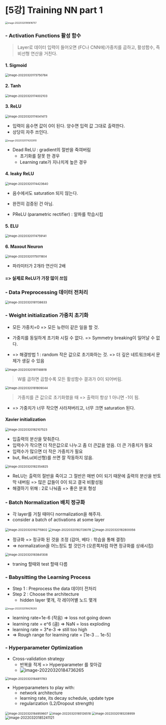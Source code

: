 # [5강] Training NN part 1

<img src="md-images/image-20220320185616757.png" alt="image-20220320185616757" style="zoom:50%;" />

### - Activation Functions 활성 함수

> Layer로 데이터 입력이 들어오면 (FC나 CNN에)가중치를 곱하고, 활성함수, 즉 비선형 연산을 거친다.

#### 1. Sigmoid

<img src="md-images/image-20220320173750784.png" alt="image-20220320173750784" style="zoom:67%;" />

#### 2. Tanh

<img src="md-images/image-20220320174002103.png" alt="image-20220320174002103" style="zoom:67%;" />

#### 3. ReLU

<img src="md-images/image-20220320174041473.png" alt="image-20220320174041473" style="zoom:67%;" />

* 입력이 음수면 값이 0이 된다. 양수면 입력 값 그대로 출력한다.
* 상당히 자주 쓰인다.

<img src="md-images/image-20220320174202810.png" alt="image-20220320174202810" style="zoom:50%;" />

* Dead ReLU : gradient의 절반을 죽여버림
  * 초기화를 잘못 한 경우
  * Learning rate가 지나치게 높은 경우

#### 4. leaky ReLU

<img src="md-images/image-20220320174423640.png" alt="image-20220320174423640" style="zoom:67%;" />

* 음수에서도 saturation 되지 않는다.
* 완전히 검증된 건 아님.

* PReLU (parametric rectifier) : 알파를 학습시킴

#### 5. ELU

<img src="md-images/image-20220320174759141.png" alt="image-20220320174759141" style="zoom:67%;" />

#### 6. Maxout Neuron

<img src="md-images/image-20220320175011804.png" alt="image-20220320175011804" style="zoom:67%;" />

* 파라미터가 2개라 연산이 2배

#### => 실제로 ReLU가 가장 많이 쓰임





### - Data Preprocessing 데이터 전처리

<img src="md-images/image-20220320181138633.png" alt="image-20220320181138633" style="zoom:67%;" />



### - Weight initialization 가중치 초기화

* 모든 가중치=0 => 모든 뉴련이 같은 일을 할 것. 

* 가중치를 동일하게 초기화 시킬 수 없다. => Symmetry breaking이 일어날 수 없다.

* => 해결방법 1 : random 작은 값으로 초기화하는 것. => 더 깊은 네트워크에서 문제가 생길 수 있음

<img src="md-images/image-20220320181748818.png" alt="image-20220320181748818" style="zoom:67%;" />

> W를 곱하면 곱할수록 모든 활성함수 결과가 0이 되어버림.

<img src="md-images/image-20220320181809044.png" alt="image-20220320181809044" style="zoom:67%;" />

> 가중치를 큰 값으로 초기화했을 때 => 출력이 항상 1 아니면 -1이 됨.

* => 가중치가 너무 작으면 사라져버리고, 너무 크면 saturation 된다.



#### Xavier initialization

<img src="md-images/image-20220320182107523.png" alt="image-20220320182107523" style="zoom:67%;" />

* 입출력의 분산을 맞춰준다.
* 입력수가 작으면 더 작은값으로 나누고 좀 더 큰값을 얻음. 더 큰 가중치가 필요
* 입력수가 많으면 더 작은 가중치가 필요
* but, ReLu(비선형)를 쓰면 잘 작동하지 않음.

<img src="md-images/image-20220320182354825.png" alt="image-20220320182354825" style="zoom:67%;" />

* ReLU는 출력의 절반을 죽이고 그 절반은 매번 0이 되기 때문에 출력의 분산을 반토막 내버림 => 많은 값들이 0이 되고 결국 비활성됨
* 해결하기 위해 : 2로 나눠줌 => 좋은 분포 형성



### - Batch Normalization 배치 정규화

* 각 layer를 거칠 때마다 normalization을 해주자.
* consider a batch of activations at some layer

<img src="md-images/image-20220320182715802.png" alt="image-20220320182715802" style="zoom:67%;" />

<img src="md-images/image-20220320182728078.png" alt="image-20220320182728078" style="zoom:67%;" />

<img src="md-images/image-20220320182800056.png" alt="image-20220320182800056" style="zoom:67%;" />

* 정규화 => 정규화 된 것을 조정 (감마, 베타 : 학습을 통해 결정)
* => normalization을 어느정도 할 것인가 (오른쪽처럼 하면 정규화를 상쇄시킴)

<img src="md-images/image-20220320183841308.png" alt="image-20220320183841308" style="zoom:67%;" />

* traning 할때와 test 할때 다름



### - Babysitting the Learning Process

* Step 1 : Preprocess the data 데이터 전처리
* Step 2 : Choose the architecture
  * hidden layer 몇개, 각 레이어별 노드 몇개



<img src="md-images/image-20220320184216283.png" alt="image-20220320184216283" style="zoom: 50%;" />

* learning rate=1e-6 (작음) => loss not going down
* learning rate = e^6 (큼) => NaN = loss exploding
* learning rate = 3*e-3 => still too high
* => Rough range for learning rate = [1e-3 ... 1e-5]



### - Hyperparameter Optimization

* Cross-validation strategy
  * 반복을 적게 => Hyperparameter 를 찾아감
  * ![image-20220320184736265](md-images/image-20220320184736265.png)

<img src="md-images/image-20220320184811783.png" alt="image-20220320184811783" style="zoom:67%;" />

* Hyperparameters to play with:
  * network architecture
  * learning rate, its decay schedule, update type
  * regularization (L2/Dropout strength)

<img src="md-images/image-20220320184959607.png" alt="image-20220320184959607" style="zoom:67%;" />

<img src="md-images/image-20220320185126518.png" alt="image-20220320185126518" style="zoom:67%;" />

<img src="md-images/image-20220320185208959.png" alt="image-20220320185208959" style="zoom:67%;" />



<img src="md-images/image-20220320185241121.png" alt="image-20220320185241121" style="zoom:80%;" />



